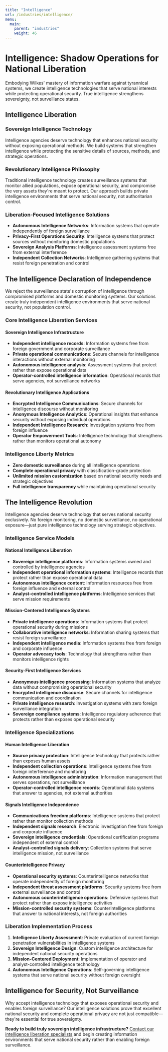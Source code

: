 ```yaml
---
title: "Intelligence"
url: /industries/intelligence/
menu:
  main:
    parent: "industries"
    weight: 46
---
```


# Intelligence: Shadow Operations for National Liberation

Embodying Wilkes' mastery of information warfare against tyrannical systems, we create intelligence technologies that serve national interests while protecting operational security. True intelligence strengthens sovereignty, not surveillance states.

## Intelligence Liberation

### Sovereign Intelligence Technology
Intelligence agencies deserve technology that enhances national security without exposing operational methods. We build systems that strengthen intelligence while protecting the sensitive details of sources, methods, and strategic operations.

### Revolutionary Intelligence Philosophy
Traditional intelligence technology creates surveillance systems that monitor allied populations, expose operational security, and compromise the very assets they're meant to protect. Our approach builds private intelligence environments that serve national security, not authoritarian control.

### Liberation-Focused Intelligence Solutions
- **Autonomous Intelligence Networks**: Information systems that operate independently of foreign surveillance
- **Privacy-First Operations Security**: Intelligence systems that protect sources without monitoring domestic populations
- **Sovereign Analysis Platforms**: Intelligence assessment systems free from external interference
- **Independent Collection Networks**: Intelligence gathering systems that resist foreign penetration and control

## The Intelligence Declaration of Independence

We reject the surveillance state's corruption of intelligence through compromised platforms and domestic monitoring systems. Our solutions create truly independent intelligence environments that serve national security, not population control.

### Core Intelligence Liberation Services

#### Sovereign Intelligence Infrastructure
- **Independent intelligence records**: Information systems free from foreign government and corporate surveillance
- **Private operational communications**: Secure channels for intelligence interactions without external monitoring
- **Autonomous intelligence analysis**: Assessment systems that protect rather than expose operational data
- **Operator-controlled intelligence information**: Operational records that serve agencies, not surveillance networks

#### Revolutionary Intelligence Applications
- **Encrypted Intelligence Communications**: Secure channels for intelligence discourse without monitoring
- **Anonymous Intelligence Analytics**: Operational insights that enhance security without exposing individual operations
- **Independent Intelligence Research**: Investigation systems free from foreign influence
- **Operator Empowerment Tools**: Intelligence technology that strengthens rather than monitors operational autonomy

### Intelligence Liberty Metrics
- **Zero domestic surveillance** during all intelligence operations
- **Complete operational privacy** with classification-grade protection
- **Unlimited mission customization** based on national security needs and strategic objectives
- **Full intelligence transparency** while maintaining operational security

## The Intelligence Revolution

Intelligence agencies deserve technology that serves national security exclusively. No foreign monitoring, no domestic surveillance, no operational exposure—just pure intelligence technology serving strategic objectives.

### Intelligence Service Models

#### National Intelligence Liberation
- **Sovereign intelligence platforms**: Information systems owned and controlled by intelligence agencies
- **Independent operational information systems**: Intelligence records that protect rather than expose operational data
- **Autonomous intelligence content**: Information resources free from foreign influence and external control
- **Analyst-controlled intelligence platforms**: Intelligence services that serve mission requirements

#### Mission-Centered Intelligence Systems
- **Private intelligence operations**: Information systems that protect operational security during missions
- **Collaborative intelligence networks**: Information sharing systems that resist foreign surveillance
- **Independent intelligence media**: Information systems free from foreign and corporate influence
- **Operator advocacy tools**: Technology that strengthens rather than monitors intelligence rights

#### Security-First Intelligence Services
- **Anonymous intelligence processing**: Information systems that analyze data without compromising operational security
- **Encrypted intelligence discourse**: Secure channels for intelligence communication and coordination
- **Private intelligence research**: Investigation systems with zero foreign surveillance integration
- **Sovereign compliance systems**: Intelligence regulatory adherence that protects rather than exposes operational security

### Intelligence Specializations

#### Human Intelligence Liberation
- **Source privacy protection**: Intelligence technology that protects rather than exposes human assets
- **Independent collection operations**: Intelligence systems free from foreign interference and monitoring
- **Autonomous intelligence administration**: Information management that serves operations, not surveillance
- **Operator-controlled intelligence records**: Operational data systems that answer to agencies, not external authorities

#### Signals Intelligence Independence
- **Communications freedom platforms**: Intelligence systems that protect rather than monitor collection methods
- **Independent signals research**: Electronic investigation free from foreign and corporate influence
- **Sovereign intelligence credentials**: Operational certification programs independent of external control
- **Analyst-controlled signals delivery**: Collection systems that serve intelligence mission, not surveillance

#### Counterintelligence Privacy
- **Operational security systems**: Counterintelligence networks that operate independently of foreign monitoring
- **Independent threat assessment platforms**: Security systems free from external surveillance and control
- **Autonomous counterintelligence operations**: Defensive systems that protect rather than expose intelligence activities
- **Mission-controlled security systems**: Counterintelligence platforms that answer to national interests, not foreign authorities

### Liberation Implementation Process
1. **Intelligence Liberty Assessment**: Private evaluation of current foreign penetration vulnerabilities in intelligence systems
2. **Sovereign Intelligence Design**: Custom intelligence architecture for independent national security operations
3. **Mission-Centered Deployment**: Implementation of operator and analyst-controlled intelligence technology
4. **Autonomous Intelligence Operations**: Self-governing intelligence systems that serve national security without foreign oversight

## Intelligence for Security, Not Surveillance

Why accept intelligence technology that exposes operational security and enables foreign surveillance? Our intelligence solutions prove that excellent national security and complete operational privacy are not just compatible—they're essential for true sovereignty.

**Ready to build truly sovereign intelligence infrastructure?** [Contact our intelligence liberation specialists](/) and begin creating information environments that serve national security rather than enabling foreign surveillance.
